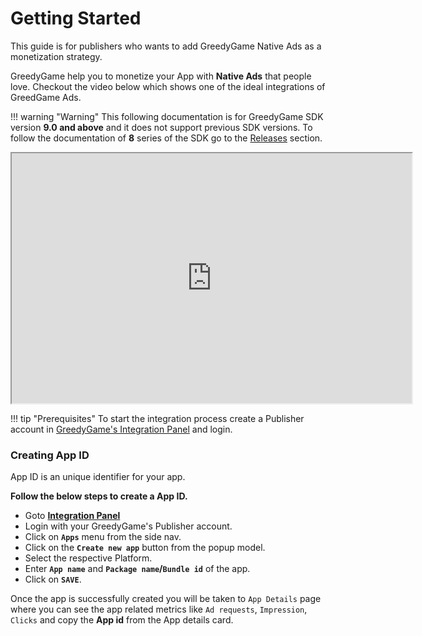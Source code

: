 # Getting Started

This guide is for publishers who wants to add GreedyGame Native Ads as a monetization strategy. 

GreedyGame help you to monetize your App with **Native Ads** that people love. Checkout the video below which shows one of the ideal integrations of GreedGame Ads.

!!! warning "Warning"
	This following documentation is for GreedyGame SDK version <b>9.0 and above</b> and it does not support previous SDK versions. To follow the documentation of <b>8</b> series of the SDK go to the <a href="/releases/">Releases</a> section.

<iframe width="640" height="400"
src="https://www.youtube.com/embed/o5OHeQCyT4A">
</iframe>

!!! tip "Prerequisites"
	To start the integration process create a Publisher account in <a target="_blank" rel="noopener noreferrer" href="https://integration-v2.greedygame.com">GreedyGame's Integration Panel</a> and login.
	

### **Creating App ID**
App ID is an unique identifier for your app.

**Follow the below steps to create a App ID.**

* Goto **<a target="_blank" rel="noopener noreferrer" href="https://integration-v2.greedygame.com">Integration Panel</a>**
* Login with your GreedyGame's Publisher account.
* Click on **`Apps`** menu from the side nav.
* Click on the **`Create new app`** button from the popup model.
* Select the respective Platform.
* Enter **`App name`** and **`Package name`/`Bundle id`** of the app.
* Click on **`SAVE`**.

Once the app is successfully created you will be taken to `App Details` page where you can see the app related metrics like `Ad requests`, `Impression`, `Clicks` and copy the **App id** from the App details card.


